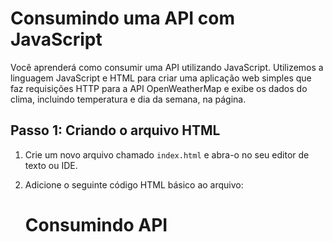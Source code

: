 
# Consumindo uma API com JavaScript

Você aprenderá como consumir uma API utilizando JavaScript. Utilizemos a linguagem JavaScript e HTML para criar uma aplicação web simples que faz requisições HTTP para a API OpenWeatherMap e exibe os dados do clima, incluindo temperatura e dia da semana, na página.

## Passo 1: Criando o arquivo HTML

1.  Crie um novo arquivo chamado `index.html` e abra-o no seu editor de texto ou IDE.
2.  Adicione o seguinte código HTML básico ao arquivo:

    <!DOCTYPE html>
    <html>
    <head>
        <title>Consumindo API</title>
        <script src="script.js"></script>
    </head>
    <body>
        <h1>Consumindo API</h1>
        <div id="result"></div>
    </body>
    </html>


 
